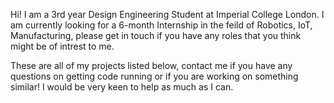 Hi! I am a 3rd year Design Engineering Student at Imperial College London. I am currently looking for a 6-month Internship in the feild of Robotics, IoT, Manufacturing, please get in touch if you have any roles that you think might be of intrest to me. 

These are all of my projects listed below, contact me if you have any questions on getting code running or if you are working on something similar! I would be very keen to help as much as I can. 
